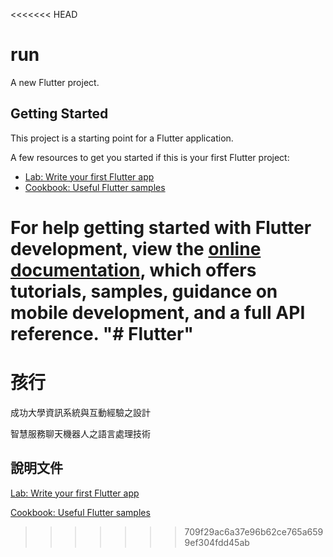 <<<<<<< HEAD
# run

A new Flutter project.

## Getting Started

This project is a starting point for a Flutter application.

A few resources to get you started if this is your first Flutter project:

- [Lab: Write your first Flutter app](https://docs.flutter.dev/get-started/codelab)
- [Cookbook: Useful Flutter samples](https://docs.flutter.dev/cookbook)

For help getting started with Flutter development, view the
[online documentation](https://docs.flutter.dev/), which offers tutorials,
samples, guidance on mobile development, and a full API reference.
"# Flutter" 
=======
# 孩行

成功大學資訊系統與互動經驗之設計

智慧服務聊天機器人之語言處理技術

## 說明文件


[Lab: Write your first Flutter app](https://docs.flutter.dev/get-started/codelab)

[Cookbook: Useful Flutter samples](https://docs.flutter.dev/cookbook)

>>>>>>> 709f29ac6a37e96b62ce765a6599ef304fdd45ab
